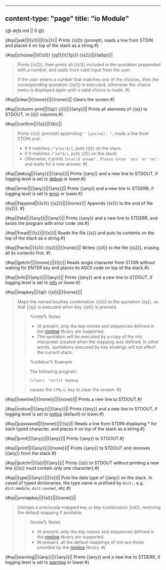 -----
content-type: "page"
title: "io Module"
-----
{@ _defs_.md || 0 @}

{#op||ask||{{s1}}||{{s2}}||
Prints {{s1}} (prompt), reads a line from STDIN and places it on top of the stack as a string.#}

{#op||choose||(({{s1}} {{q1}}){{1p}}) {{s2}}||{{a0p}}||
> Prints {{s2}}, then prints all {{s1}} included in the quotation prepended with a number, and waits from valid input from the user.
> 
> If the user enters a number that matches one of the choices, then the corresponding quotation {{q1}} is executed, otherwise the choice menu is displayed again until a valid choice is made. #}

{#op||clear||{{none}}||{{none}}||
Clears the screen.#}
 
{#op||column-print||{{q}} {{i}}||{{any}}||
Prints all elements of {{q}} to STDOUT, in {{i}} columns.#}

{#op||confirm||{{s}}||{{b}}||
> Prints {{s}} (prompt) appending `" [yes/no]: "`, reads a line from STDIN and:
> 
>  * if it matches `/^y(es)$/i`, puts {{t}} on the stack.
>  * if it matches `/^no?$/i`, puts {{f}} on the stack. 
>  * Otherwise, it prints `Invalid answer. Please enter 'yes' or 'no': ` and waits for a new answer. #}

{#op||debug||{{any}}||{{any}}||
Prints {{any}} and a new line to STDOUT, if logging level is set to [debug](class:kwd) or lower.#}

{#op||error||{{any}}||{{any}}||
Prints {{any}} and a new line to STDERR, if logging level is set to [error](class:kwd) or lower.#}

{#op||fappend||{{s1}} {{s2}}||{{none}}||
Appends {{s1}} to the end of file {{s2}}. #} 

{#op||fatal||{{any}}||{{any}}||
Prints {{any}} and a new line to STDERR, and exists the program with error code `100`.#}

{#op||fread||{{s}}||{{s}}||
Reads the file {{s}} and puts its contents on the top of the stack as a string.#}

{#op||fwrite||{{s1}} {{s2}}||{{none}}||
Writes {{s1}} to the file {{s2}}, erasing all its contents first. #}

{#op||getchr||{{none}}||{{i}}||
Reads single character from STDIN without waiting for ENTER key and places its ASCII code on top of the stack.#}

{#op||info||{{any}}||{{any}}||
Prints {{any}} and a new line to STDOUT, if logging level is set to [info](class:kwd) or lower.#}

{#op||mapkey||{{q}} {{sl}}||{{none}}||
> Maps the named key/key combination {{sl}} to the quotation {{q}}, so that {{q}} is executed when key {{sl}} is pressed. 
>
> > %note%
> > Notes
> >
> > * At present, only the key names and sequences defined in the [nimline](https://h3rald.com/nimline/nimline.html) library are supported.
> > * The quotation will be executed by a copy of the min interpreter created when the mapping was defined. In other words, quotations executed by key bindings will not affect the current stack.
> 
> > %sidebar%
> > Example
> > 
> > The following program:
> > 
> >     (clear) 'ctrl+l keymap
> > 
> > causes the `CTRL+L` key to clear the screen. #}

{#op||newline||{{none}}||{{none}}||
Prints a new line to STDOUT.#}

{#op||notice||{{any}}||{{any}}||
Prints {{any}} and a new line to STDOUT, if logging level is set to [notice](class:kwd) (default) or lower.#}

{#op||password||{{none}}||{{s}}||
Reads a line from STDIN displaying \* for each typed character, and places it on top of the stack as a string.#}

{#op||print||{{any}}||{{any}}||
Prints {{any}} to STDOUT.#}

{#op||print!||{{any}}||{{none}}||
Prints {{any}} to STDOUT and removes {{any}} from the stack.#}

{#op||putchr||{{s}}||{{any}}||
Prints {{s}} to STDOUT without printing a new line ({{s}} must contain only one character).#}

{#op||type||{{any}}||{{s}}||
Puts the data type of {{any}} on the stack. In cased of typed dictionaries, the type name is prefixed by `dict:`, e.g. `dict:module`, `dict:socket`, etc.#}

{#op||unmapkey||{{sl}}||{{none}}||
> Unmaps a previously-mapped key or key-combination {{sl}}, restoring the default mapping if available.
>
> > %note%
> > Notes
> >
> > * At present, only the key names and sequences defined in the [nimline](https://h3rald.com/nimline/nimline.html) library are supported.
> > * At present, all the default mappings of min are those provided by the [nimline](https://h3rald.com/nimline/nimline.html) library.
#}

{#op||warning||{{any}}||{{any}}||
Prints {{any}} and a new line to STDERR, if logging level is set to [warning](class:kwd) or lower.#}
